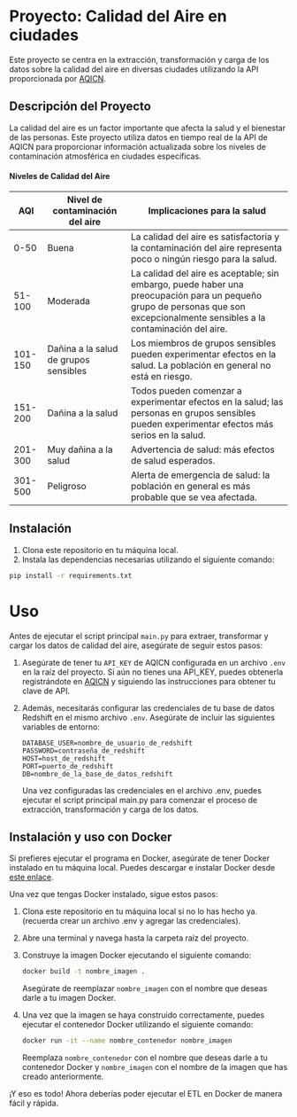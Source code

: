 # Proyecto: Calidad del Aire en ciudades

Este proyecto se centra en la extracción, transformación y carga de los datos sobre la calidad del aire en diversas ciudades utilizando la API proporcionada por [AQICN](https://aqicn.org/json-api/doc/).

## Descripción del Proyecto

La calidad del aire es un factor importante que afecta la salud y el bienestar de las personas. Este proyecto utiliza datos en tiempo real de la API de AQICN para proporcionar información actualizada sobre los niveles de contaminación atmosférica en ciudades específicas.

#### Niveles de Calidad del Aire

| AQI     | Nivel de contaminación del aire       | Implicaciones para la salud                                                                                                                                                   |
| ------- | ------------------------------------- | ----------------------------------------------------------------------------------------------------------------------------------------------------------------------------- |
| 0-50    | Buena                                 | La calidad del aire es satisfactoria y la contaminación del aire representa poco o ningún riesgo para la salud.                                                               |
| 51-100  | Moderada                              | La calidad del aire es aceptable; sin embargo, puede haber una preocupación para un pequeño grupo de personas que son excepcionalmente sensibles a la contaminación del aire. |
| 101-150 | Dañina a la salud de grupos sensibles | Los miembros de grupos sensibles pueden experimentar efectos en la salud. La población en general no está en riesgo.                                                          |
| 151-200 | Dañina a la salud                     | Todos pueden comenzar a experimentar efectos en la salud; las personas en grupos sensibles pueden experimentar efectos más serios en la salud.                                |
| 201-300 | Muy dañina a la salud                 | Advertencia de salud: más efectos de salud esperados.                                                                                                                         |
| 301-500 | Peligroso                             | Alerta de emergencia de salud: la población en general es más probable que se vea afectada.                                                                                   |

## Instalación

1. Clona este repositorio en tu máquina local.
2. Instala las dependencias necesarias utilizando el siguiente comando:

```bash
pip install -r requirements.txt
```

# Uso

Antes de ejecutar el script principal `main.py` para extraer, transformar y cargar los datos de calidad del aire, asegúrate de seguir estos pasos:

1. Asegúrate de tener tu `API_KEY` de AQICN configurada en un archivo `.env` en la raíz del proyecto. Si aún no tienes una API_KEY, puedes obtenerla registrándote en [AQICN](https://aqicn.org/data-platform/token/es/) y siguiendo las instrucciones para obtener tu clave de API.

2. Además, necesitarás configurar las credenciales de tu base de datos Redshift en el mismo archivo `.env`. Asegúrate de incluir las siguientes variables de entorno:

   ```plaintext
   DATABASE_USER=nombre_de_usuario_de_redshift
   PASSWORD=contraseña_de_redshift
   HOST=host_de_redshift
   PORT=puerto_de_redshift
   DB=nombre_de_la_base_de_datos_redshift
   ```

   Una vez configuradas las credenciales en el archivo .env, puedes ejecutar el script principal main.py para comenzar el proceso de extracción, transformación y carga de los datos.

## Instalación y uso con Docker

Si prefieres ejecutar el programa en Docker, asegúrate de tener Docker instalado en tu máquina local. Puedes descargar e instalar Docker desde [este enlace](https://www.docker.com/get-started).

Una vez que tengas Docker instalado, sigue estos pasos:

1. Clona este repositorio en tu máquina local si no lo has hecho ya.
   (recuerda crear un archivo .env y agregar las credenciales).

2. Abre una terminal y navega hasta la carpeta raíz del proyecto.

3. Construye la imagen Docker ejecutando el siguiente comando:

   ```bash
   docker build -t nombre_imagen .
   ```

   Asegúrate de reemplazar `nombre_imagen` con el nombre que deseas darle a tu imagen Docker.

4. Una vez que la imagen se haya construido correctamente, puedes ejecutar el contenedor Docker utilizando el siguiente comando:

   ```bash
   docker run -it --name nombre_contenedor nombre_imagen
   ```

   Reemplaza `nombre_contenedor` con el nombre que deseas darle a tu contenedor Docker y `nombre_imagen` con el nombre de la imagen que has creado anteriormente.

¡Y eso es todo! Ahora deberías poder ejecutar el ETL en Docker de manera fácil y rápida.
